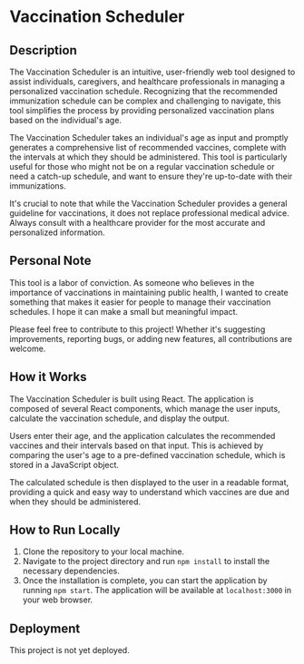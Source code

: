 # Vaccination Scheduler

## Description

The Vaccination Scheduler is an intuitive, user-friendly web tool designed to assist individuals, caregivers, and healthcare professionals in managing a personalized vaccination schedule. Recognizing that the recommended immunization schedule can be complex and challenging to navigate, this tool simplifies the process by providing personalized vaccination plans based on the individual's age.

The Vaccination Scheduler takes an individual's age as input and promptly generates a comprehensive list of recommended vaccines, complete with the intervals at which they should be administered. This tool is particularly useful for those who might not be on a regular vaccination schedule or need a catch-up schedule, and want to ensure they're up-to-date with their immunizations.

It's crucial to note that while the Vaccination Scheduler provides a general guideline for vaccinations, it does not replace professional medical advice. Always consult with a healthcare provider for the most accurate and personalized information.

## Personal Note
This tool is a labor of conviction. As someone who believes in the importance of vaccinations in maintaining public health, I wanted to create something that makes it easier for people to manage their vaccination schedules. I hope it can make a small but meaningful impact.

Please feel free to contribute to this project! Whether it's suggesting improvements, reporting bugs, or adding new features, all contributions are welcome.

## How it Works

The Vaccination Scheduler is built using React. The application is composed of several React components, which manage the user inputs, calculate the vaccination schedule, and display the output.

Users enter their age, and the application calculates the recommended vaccines and their intervals based on that input. This is achieved by comparing the user's age to a pre-defined vaccination schedule, which is stored in a JavaScript object.

The calculated schedule is then displayed to the user in a readable format, providing a quick and easy way to understand which vaccines are due and when they should be administered.

## How to Run Locally

1. Clone the repository to your local machine.
2. Navigate to the project directory and run `npm install` to install the necessary dependencies.
3. Once the installation is complete, you can start the application by running `npm start`. The application will be available at `localhost:3000` in your web browser.

## Deployment

This project is not yet deployed. 
